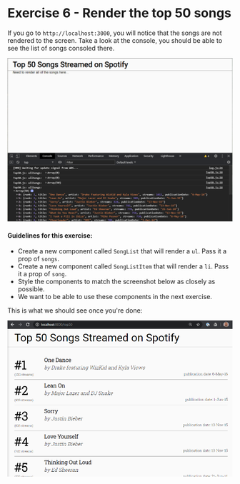 # Exercise 6 - Render the top 50 songs

If you go to `http://localhost:3000`, you will notice that the songs are not rendered to the screen. Take a look at the console, you should be able to see the list of songs consoled there.

![ex7 not done](../__lecture/assets/allsongs_console.png)

#### Guidelines for this exercise:

- Create a new component called `SongList` that will render a `ul`. Pass it a prop of `songs`.
- Create a new component called `SongListItem` that will render a `li`. Pass it a prop of `song`.
- Style the components to match the screenshot below as closely as possible.
- We want to be able to use these components in the next exercise.

This is what we should see once you're done:

![ex7 complete](../__lecture/assets/top50_7.png)

